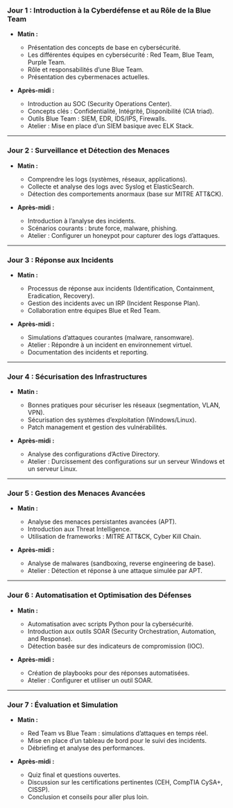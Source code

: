 ### **Jour 1 : Introduction à la Cyberdéfense et au Rôle de la Blue Team**
- **Matin :**  
  - Présentation des concepts de base en cybersécurité.  
  - Les différentes équipes en cybersécurité : Red Team, Blue Team, Purple Team.  
  - Rôle et responsabilités d’une Blue Team.  
  - Présentation des cybermenaces actuelles.  

- **Après-midi :**  
  - Introduction au SOC (Security Operations Center).  
  - Concepts clés : Confidentialité, Intégrité, Disponibilité (CIA triad).  
  - Outils Blue Team : SIEM, EDR, IDS/IPS, Firewalls.  
  - Atelier : Mise en place d’un SIEM basique avec ELK Stack.  

---

### **Jour 2 : Surveillance et Détection des Menaces**
- **Matin :**  
  - Comprendre les logs (systèmes, réseaux, applications).  
  - Collecte et analyse des logs avec Syslog et ElasticSearch.  
  - Détection des comportements anormaux (base sur MITRE ATT&CK).  

- **Après-midi :**  
  - Introduction à l’analyse des incidents.  
  - Scénarios courants : brute force, malware, phishing.  
  - Atelier : Configurer un honeypot pour capturer des logs d’attaques.  

---

### **Jour 3 : Réponse aux Incidents**
- **Matin :**  
  - Processus de réponse aux incidents (Identification, Containment, Eradication, Recovery).  
  - Gestion des incidents avec un IRP (Incident Response Plan).  
  - Collaboration entre équipes Blue et Red Team.  

- **Après-midi :**  
  - Simulations d’attaques courantes (malware, ransomware).  
  - Atelier : Répondre à un incident en environnement virtuel.  
  - Documentation des incidents et reporting.  

---

### **Jour 4 : Sécurisation des Infrastructures**
- **Matin :**  
  - Bonnes pratiques pour sécuriser les réseaux (segmentation, VLAN, VPN).  
  - Sécurisation des systèmes d’exploitation (Windows/Linux).  
  - Patch management et gestion des vulnérabilités.  

- **Après-midi :**  
  - Analyse des configurations d’Active Directory.  
  - Atelier : Durcissement des configurations sur un serveur Windows et un serveur Linux.  

---

### **Jour 5 : Gestion des Menaces Avancées**
- **Matin :**  
  - Analyse des menaces persistantes avancées (APT).  
  - Introduction aux Threat Intelligence.  
  - Utilisation de frameworks : MITRE ATT&CK, Cyber Kill Chain.  

- **Après-midi :**  
  - Analyse de malwares (sandboxing, reverse engineering de base).  
  - Atelier : Détection et réponse à une attaque simulée par APT.  

---

### **Jour 6 : Automatisation et Optimisation des Défenses**
- **Matin :**  
  - Automatisation avec scripts Python pour la cybersécurité.  
  - Introduction aux outils SOAR (Security Orchestration, Automation, and Response).  
  - Détection basée sur des indicateurs de compromission (IOC).  

- **Après-midi :**  
  - Création de playbooks pour des réponses automatisées.  
  - Atelier : Configurer et utiliser un outil SOAR.  

---

### **Jour 7 : Évaluation et Simulation**
- **Matin :**  
  - Red Team vs Blue Team : simulations d’attaques en temps réel.  
  - Mise en place d’un tableau de bord pour le suivi des incidents.  
  - Débriefing et analyse des performances.  

- **Après-midi :**  
  - Quiz final et questions ouvertes.  
  - Discussion sur les certifications pertinentes (CEH, CompTIA CySA+, CISSP).  
  - Conclusion et conseils pour aller plus loin.
